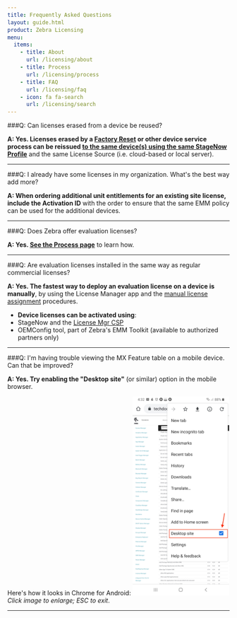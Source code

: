 ```yaml
---
title: Frequently Asked Questions
layout: guide.html
product: Zebra Licensing
menu:
  items:
    - title: About
      url: /licensing/about
    - title: Process
      url: /licensing/process
    - title: FAQ
      url: /licensing/faq
    - icon: fa fa-search
      url: /licensing/search
---
```


###Q: Can licenses erased from a device be reused?

**A: Yes. Licenses erased by a [Factory Reset](/mx/powermgr/#enterprisereset) or other device service process can be reissued <u>to the same device(s) using the same StageNow Profile</u>** and the same License Source (i.e. cloud-based or local server). 

-----

###Q: I already have some licenses in my organization. What's the best way add more?  


**A: When ordering additional unit entitlements for an existing site license, include the Activation ID** with the order to ensure that the same EMM policy can be used for the additional devices.

-----

###Q: Does Zebra offer evaluation licenses? 

**A: Yes. [See the Process page](../process/#evaluationlicense)** to learn how.  

-----

###Q: Are evaluation licenses installed in the same way as regular commercial licenses? 

**A: Yes. The fastest way to deploy an evaluation license on a device is manually**, by using the License Manager app and the [manual license assignment](../process/#iiimanuallyassignlicense) procedures.

* **Device licenses can be activated using**: 
 * StageNow and the [License Mgr CSP](https://techdocs.zebra.com/stagenow/latest/csp/license)
 * OEMConfig tool, part of Zebra's EMM Toolkit (available to authorized partners only)

-----

###Q: I'm having trouble viewing the MX Feature table on a mobile device. Can that be improved? 

**A: Yes. Try enabling the "Desktop site"** (or similar) option in the mobile browser. 

Here's how it looks in Chrome for Android: 
<img alt="image" style="height:450px" src="view desktop checkbox in chrome.jpg"/>
_Click image to enlarge; ESC to exit_. 
<br>

-----
